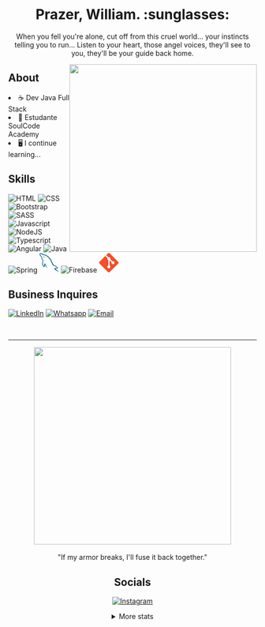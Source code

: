 <h1 align ="center">Prazer, William. :sunglasses: </h1>

<p align="center">When you fell you're alone, cut off from this cruel world... your instincts telling you to run... Listen to your heart, those angel voices, they'll see to you, they'll be your guide back home.</p>

<div align="center">
   <img height="380" width ="380" align="right" src="https://i.pinimg.com/originals/29/5d/ba/295dba78f8e4148215611aab4e03f93a.gif">
</div>

<h2>About</h2>
<div align="left" style="display: inline_block">
   <li>☕ Dev Java Full Stack</li>
   <li>📖 Estudante SoulCode Academy</li>
   <li>🖥️ I continue learning...</li>
  
## Skills
  
  <img title="HTML" alt="HTML" height="40" width="40" src="https://cdn.jsdelivr.net/gh/devicons/devicon/icons/html5/html5-plain-wordmark.svg" />
  <img title="CSS" alt="CSS" height="40" width="40" src="https://cdn.jsdelivr.net/gh/devicons/devicon/icons/css3/css3-plain-wordmark.svg" />
  <img title="Bootstrap" alt="Bootstrap" height="40" width="40" src="https://cdn.jsdelivr.net/gh/devicons/devicon/icons/bootstrap/bootstrap-plain-wordmark.svg" />
  <img title="SASS" alt="SASS" height="40" width="40" src="https://cdn.jsdelivr.net/gh/devicons/devicon/icons/sass/sass-original.svg" />
  <img title="Javascript" alt="Javascript" height="40" width="40" src="https://cdn.jsdelivr.net/gh/devicons/devicon/icons/javascript/javascript-plain.svg" />
  <img title="NodeJS" alt="NodeJS" height="40" width="40" src="https://cdn.jsdelivr.net/gh/devicons/devicon/icons/nodejs/nodejs-original.svg" />
  <img title="Typecript" alt="Typescript" height="40" width="40" src="https://cdn.jsdelivr.net/gh/devicons/devicon/icons/typescript/typescript-plain.svg" />
  <img title="Angular" alt="Angular" height="40" width="40" src="https://cdn.jsdelivr.net/gh/devicons/devicon/icons/angularjs/angularjs-plain.svg" />
  <img title="Java" alt="Java" height="40" width="40" src="https://cdn.jsdelivr.net/gh/devicons/devicon/icons/java/java-original.svg">
  <img title="Spring" alt="Spring" height="40" width="40" src="https://cdn.jsdelivr.net/gh/devicons/devicon/icons/spring/spring-original.svg">
  <img title="MySQL" alt="MySQL" height="40" width="40" src="https://raw.githubusercontent.com/devicons/devicon/master/icons/mysql/mysql-original.svg">
  <img title="Firebase" alt="Firebase" height="40" width="40" src="https://cdn.jsdelivr.net/gh/devicons/devicon/icons/firebase/firebase-plain.svg">
  <img title="GIT" alt="GIT" height="40" width="40" src="https://raw.githubusercontent.com/devicons/devicon/master/icons/git/git-original.svg"> 
  
## Business Inquires
  
[![LinkedIn](https://img.shields.io/badge/LinkedIn-0077B5?style=for-the-badge&logo=linkedin&logoColor=white)](https://www.linkedin.com/in/william-sanches-dev/)
[![Whatsapp](https://img.shields.io/badge/WhatsApp-25D366?style=for-the-badge&logo=whatsapp&logoColor=white)](https://wa.me/5518997720067)
[![Email](https://img.shields.io/badge/Microsoft_Outlook-0078D4?style=for-the-badge&logo=microsoft-outlook&logoColor=white)](mailto:eng.williamsg@outlook.com) 
  
<br>
  <hr>
  
</div>
<div align="center">
<img height="400" width="400" src="https://media3.giphy.com/media/Kd5uWrNKjhRGfopdHJ/giphy.gif?cid=ecf05e476vvwxt41dyapn6tyvukshwr78a2557inqvk8nrkp&rid=giphy.gif&ct=g">
<p>
"If my armor breaks, I'll fuse it back together."</p>
<div>

<h2 align="center">
  Socials
</h2>

[![Instagram](https://img.shields.io/badge/Instagram-%23E4405F.svg?style=for-the-badge&logo=Instagram&logoColor=white)](https://www.instagram.com/kbcinhaxd/)

<details>
<summary>More stats</summary>

<div align="center">
  
<br>
  
![](https://github-readme-stats.vercel.app/api?username=William-Sanches&theme=chartreuse-dark&hide_border=true&include_all_commits=true&count_private=true)
   <br>
![](https://github-readme-streak-stats.herokuapp.com/?user=William-Sanches&theme=chartreuse-dark&hide_border=true)
   <br>
![](https://github-readme-stats.vercel.app/api/top-langs/?username=William-Sanches&theme=chartreuse-dark&hide_border=true&include_all_commits=true&count_private=true&layout=compact)

</details>

<br>
